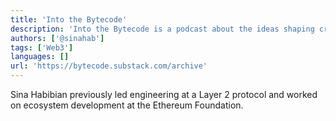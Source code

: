 ```yaml
---
title: 'Into the Bytecode'
description: 'Into the Bytecode is a podcast about the ideas shaping crypto.'
authors: ['@sinahab']
tags: ['Web3']
languages: []
url: 'https://bytecode.substack.com/archive'
---
```


Sina Habibian previously led engineering at a Layer 2 protocol and worked on ecosystem development at the Ethereum Foundation.